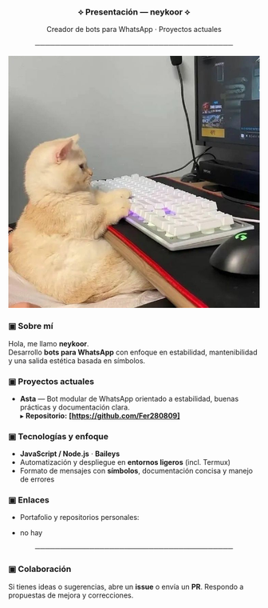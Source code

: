 <h3 align="center">⟡ Presentación — neykoor ⟡</h3>

<p align="center">
Creador de bots para WhatsApp · Proyectos actuales
</p>

<p align="center">────────────────────────────────────────</p>

<!-- ⟡ Imagen destacada (opcional) ⟡
     Reemplaza la ruta ./media/portada.png por tu imagen o URL -->
<p align="center">
  <img src="./media/portada.png" alt="Portada / Banner" width="900">
</p>

### ▣ Sobre mí
Hola, me llamo **neykoor**.  
Desarrollo **bots para WhatsApp** con enfoque en estabilidad, mantenibilidad y una salida estética basada en símbolos.

### ▣ Proyectos actuales
- **Asta** — Bot modular de WhatsApp orientado a estabilidad, buenas prácticas y documentación clara.  
  ▸ **Repositorio:** **[https://github.com/Fer280809]**

### ▣ Tecnologías y enfoque
- **JavaScript / Node.js** · **Baileys**  
- Automatización y despliegue en **entornos ligeros** (incl. Termux)  
- Formato de mensajes con **símbolos**, documentación concisa y manejo de errores

### ▣ Enlaces
- Portafolio y repositorios personales:

- no hay

<p align="center">────────────────────────────────────────</p>

### ▣ Colaboración
Si tienes ideas o sugerencias, abre un **issue** o envía un **PR**. Respondo a propuestas de mejora y correcciones.
